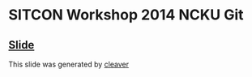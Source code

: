 SITCON Workshop 2014 NCKU Git
===

## [Slide](http://denny0223.github.io/SITCON-workshop-2014-ncku-git/)

This slide was generated by [cleaver](https://github.com/jdan/cleaver)
